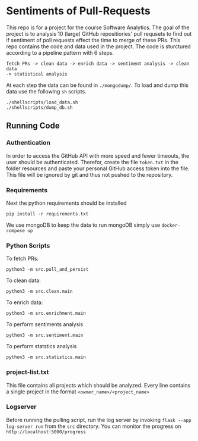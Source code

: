 # Sentiments of Pull-Requests
This repo is for a project for the course Software Analytics.
The goal of the project is to analysis 10 (large) GitHub repositiories' pull requsets to find out if sentiment of poll requests effect the time to merge of these PRs.
This repo contains the code and data used in the project.
The code is sturctured according to a pipeline pattern with 6 steps.
```
fetch PRs -> clean data -> enrich data -> sentiment analysis -> clean data
-> statistical analysis
```
At each step the data can be found in `./mongodump/`.
To load and dump this data use the following `sh` scripts.

```
./shellscripts/load_data.sh
./shellscripts/dump_db.sh
```

## Running Code
### Authentication
In order to access the GitHub API with more speed and fewer timeouts, the user should be authenticated.
Therefor, create the file `token.txt` in the folder resources and paste your personal GitHub access token into the file.
This file will be ignored by git and thus not pushed to the repository.

### Requirements
Next the python requirements should be installed
```
pip install -r requirements.txt
```
We use mongoDB to keep the data to run mongoDB simply use `docker-compose up`

### Python Scripts
To fetch PRs:
```
python3 -m src.pull_and_persist
```
To clean data:
```
python3 -m src.clean.main
```
To enrich data:
```
python3 -m src.enrichment.main
```
To perform sentiments analysis
```
python3 -m src.sentiment.main
```
To perform statstics analysis
```
python3 -m src.statistics.main
```

### project-list.txt

This file contains all projects which should be analyzed. Every line contains a single project in the format
`<owner_name>/<project_name>`


### Logserver
Before running the pulling script, run the log server by invoking `flask --app log-server run` from the `src` directory. 
You can monitor the progress on `http://localhost:5000/progress`

